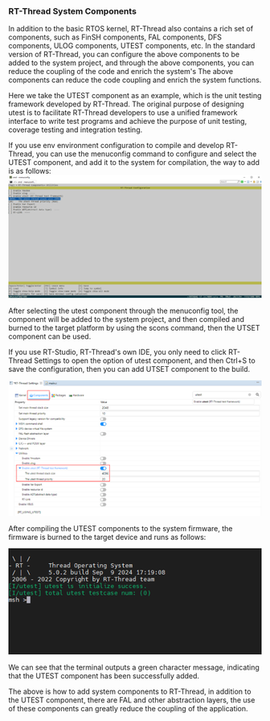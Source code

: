 ### RT-Thread System Components

In addition to the basic RTOS kernel, RT-Thread also contains a rich set of components, such as FinSH components, FAL components, DFS components, ULOG components, UTEST components, etc. In the standard version of RT-Thread, you can configure the above components to be added to the system project, and through the above components, you can reduce the coupling of the code and enrich the system's The above components can reduce the code coupling and enrich the system functions.

Here we take the UTEST component as an example, which is the unit testing framework developed by RT-Thread. The original purpose of designing utest is to facilitate RT-Thread developers to use a unified framework interface to write test programs and achieve the purpose of unit testing, coverage testing and integration testing.

If you use env environment configuration to compile and develop RT-Thread, you can use the menuconfig command to configure and select the UTEST component, and add it to the system for compilation, the way to add is as follows:![](figures/utest.png)

After selecting the utest component through the menuconfig tool, the component will be added to the system project, and then compiled and burned to the target platform by using the scons command, then the UTSET component can be used.

If you use RT-Studio, RT-Thread's own IDE, you only need to click RT-Thread Settings to open the option of utest component, and then Ctrl+S to save the configuration, then you can add UTSET component to the build.

![](figures/utest_ide.png)

After compiling the UTEST components to the system firmware, the firmware is burned to the target device and runs as follows:

![](figures/utest_shell.png)

We can see that the terminal outputs a green character message, indicating that the UTEST component has been successfully added.

The above is how to add system components to RT-Thread, in addition to the UTEST component, there are FAL and other abstraction layers, the use of these components can greatly reduce the coupling of the application.